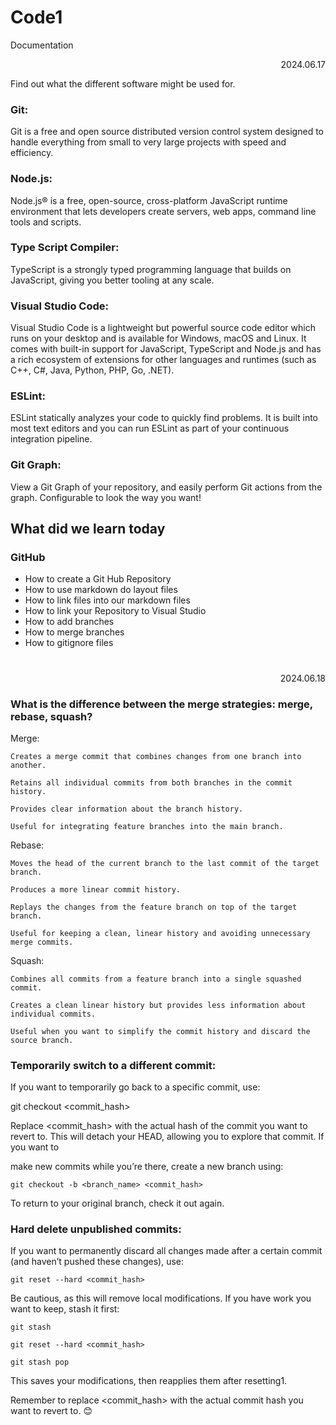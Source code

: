 # Code1
Documentation 

<div align="right">2024.06.17</div>

Find out what the different software might be used for. 

### Git: 

Git is a free and open source distributed version control system designed to handle everything from small to very large projects with speed and efficiency. 

### Node.js: 

Node.js® is a free, open-source, cross-platform JavaScript runtime environment that lets developers create servers, web apps, command line tools and scripts. 

### Type Script Compiler: 

TypeScript is a strongly typed programming language that builds on JavaScript, giving you better tooling at any scale. 

### Visual Studio Code: 

Visual Studio Code is a lightweight but powerful source code editor which runs on your desktop and is available for Windows, macOS and Linux. It comes with built-in support for JavaScript, TypeScript and Node.js and has a rich ecosystem of extensions for other languages and runtimes (such as C++, C#, Java, Python, PHP, Go, .NET). 

### ESLint: 

ESLint statically analyzes your code to quickly find problems. It is built into most text editors and you can run ESLint as part of your continuous integration pipeline. 

### Git Graph: 

View a Git Graph of your repository, and easily perform Git actions from the graph. Configurable to look the way you want!

## What did we learn today

### GitHub

- How to create a Git Hub Repository
- How to use markdown do layout files
- How to link files into our markdown files
- How to link your Repository to Visual Studio
- How to add branches
- How to merge branches
- How to gitignore files

#

<div align="right">2024.06.18</div>

### What is the difference between the merge strategies: merge, rebase, squash?
Merge:

    Creates a merge commit that combines changes from one branch into another.

    Retains all individual commits from both branches in the commit history.

    Provides clear information about the branch history.

    Useful for integrating feature branches into the main branch.

Rebase:

    Moves the head of the current branch to the last commit of the target branch.

    Produces a more linear commit history.

    Replays the changes from the feature branch on top of the target branch.

    Useful for keeping a clean, linear history and avoiding unnecessary merge commits.

Squash:

    Combines all commits from a feature branch into a single squashed commit.

    Creates a clean linear history but provides less information about individual commits.

    Useful when you want to simplify the commit history and discard the source branch.


### Temporarily switch to a different commit:

If you want to temporarily go back to a specific commit, use:

git checkout <commit_hash>

Replace <commit_hash> with the actual hash of the commit you want to revert to. This will detach your HEAD, allowing you to explore that commit. If you want to 

make new commits while you’re there, create a new branch using:

    git checkout -b <branch_name> <commit_hash>

To return to your original branch, check it out again.

### Hard delete unpublished commits:

If you want to permanently discard all changes made after a certain commit (and haven’t pushed these changes), use:

    git reset --hard <commit_hash>

Be cautious, as this will remove local modifications. If you have work you want to keep, stash it first:

    git stash

    git reset --hard <commit_hash>

    git stash pop

This saves your modifications, then reapplies them after resetting1.

Remember to replace <commit_hash> with the actual commit hash you want to revert to. 😊
